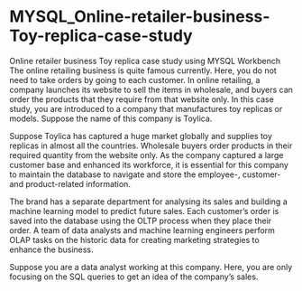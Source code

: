 # MYSQL_Online-retailer-business-Toy-replica-case-study
Online retailer business Toy replica case study using MYSQL Workbench
The online retailing business is quite famous currently. Here, you do not need to take orders by
going to each customer. In online retailing, a company launches its website to sell the items in
wholesale, and buyers can order the products that they require from that website only. In this
case study, you are introduced to a company that manufactures toy replicas or models.
Suppose the name of this company is Toylica.

Suppose Toylica has captured a huge market globally and supplies toy replicas in almost all the
countries. Wholesale buyers order products in their required quantity from the website only. As
the company captured a large customer base and enhanced its workforce, it is essential for this
company to maintain the database to navigate and store the employee-, customer- and
product-related information.

The brand has a separate department for analysing its sales and building a machine learning
model to predict future sales. Each customer’s order is saved into the database using the OLTP
process when they place their order. A team of data analysts and machine learning engineers
perform OLAP tasks on the historic data for creating marketing strategies to enhance the
business.

Suppose you are a data analyst working at this company. Here, you are only focusing on the
SQL queries to get an idea of the company’s sales.
